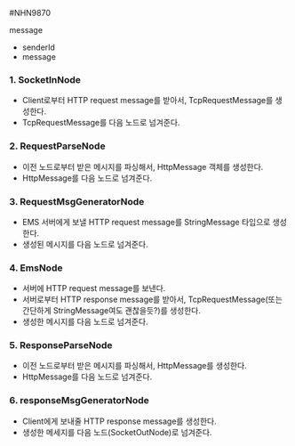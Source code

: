 #NHN9870

message
- senderId
- message

### 1. SocketInNode
- Client로부터 HTTP request message를 받아서, TcpRequestMessage를 생성한다.
- TcpRequestMessage를 다음 노드로 넘겨준다.
### 2. RequestParseNode
- 이전 노드로부터 받은 메시지를 파싱해서, HttpMessage 객체를 생성한다.
 - HttpMessage를 다음 노드로 넘겨준다.
### 3. RequestMsgGeneratorNode
- EMS 서버에게 보낼 HTTP request message를 StringMessage 타입으로 생성한다.
- 생성된 메시지를 다음 노드로 넘겨준다.
### 4. EmsNode
- 서버에 HTTP request message를 보낸다.
- 서버로부터 HTTP response message를 받아서, TcpRequestMessage(또는 간단하게 StringMessage여도 괜찮을듯?)를 생성한다.
- 생성한 메시지를 다음 노드로 넘겨준다.
### 5. ResponseParseNode
- 이전 노드로부터 받은 메시지를 파싱해서, HttpMessage를 생성한다.
- HttpMessage를 다음 노드로 넘겨준다.
### 6. responseMsgGeneratorNode
- Client에게 보내줄 HTTP response message를 생성한다.
- 생성한 메세지를 다음 노드(SocketOutNode)로 넘겨준다.